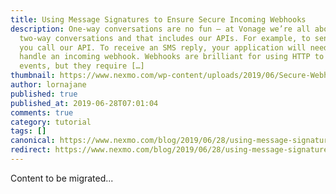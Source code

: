 ```yaml
---
title: Using Message Signatures to Ensure Secure Incoming Webhooks
description: One-way conversations are no fun – at Vonage we’re all about
  two-way conversations and that includes our APIs. For example, to send an SMS
  you call our API. To receive an SMS reply, your application will need to
  handle an incoming webhook. Webhooks are brilliant for using HTTP to notify of
  events, but they require […]
thumbnail: https://www.nexmo.com/wp-content/uploads/2019/06/Secure-Webhooks.png
author: lornajane
published: true
published_at: 2019-06-28T07:01:04
comments: true
category: tutorial
tags: []
canonical: https://www.nexmo.com/blog/2019/06/28/using-message-signatures-to-ensure-secure-incoming-webhooks-dr
redirect: https://www.nexmo.com/blog/2019/06/28/using-message-signatures-to-ensure-secure-incoming-webhooks-dr
---
```

Content to be migrated...
